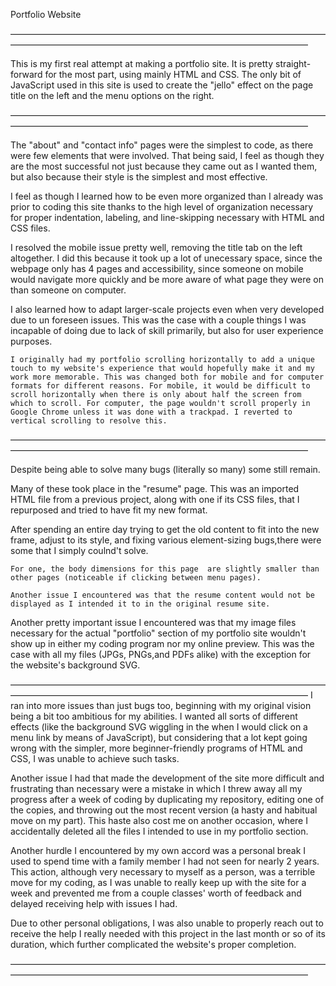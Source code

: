 
Portfolio Website

——————————————————————————————————————————————————————————————————————

This is my first real attempt at making a portfolio site. It is pretty straight-forward for the most part, using mainly HTML and CSS. The only bit of JavaScript used in this site is used to create the "jello" effect on the page title on the left and the menu options on the right.

——————————————————————————————————————————————————————————————————————

The "about" and "contact info" pages were the simplest to code, as there were few elements that were involved. That being said, I feel as though they are the most successful not just because they came out as I wanted them, but also because their style is the simplest and most effective.

I feel as though I learned how to be even more organized than I already was prior to coding this site thanks to the high level of organization necessary for proper indentation, labeling, and line-skipping necessary with HTML and CSS files.

I resolved the mobile issue pretty well, removing the title tab on the left altogether. I did this because it took up a lot of unecessary space, since the webpage only has 4 pages and accessibility, since someone on mobile would navigate more quickly and be more aware of what page they were on than someone on computer.

I also learned how to adapt larger-scale projects even when very developed due to un foreseen issues. This was the case with a couple things I was incapable of doing due to lack of skill primarily, but also for user experience purposes.

    I originally had my portfolio scrolling horizontally to add a unique touch to my website's experience that would hopefully make it and my work more memorable. This was changed both for mobile and for computer formats for different reasons. For mobile, it would be difficult to scroll horizontally when there is only about half the screen from which to scroll. For computer, the page wouldn't scroll properly in Google Chrome unless it was done with a trackpad. I reverted to vertical scrolling to resolve this.

——————————————————————————————————————————————————————————————————————

Despite being able to solve many bugs (literally so many) some still remain.

Many of these took place in the "resume" page. This was an imported HTML file from a previous project, along with one if its CSS files, that I repurposed and tried to have fit my new format.

After spending an entire day trying to get the old content to fit into the new frame, adjust to its style, and fixing various element-sizing bugs,there were some that I simply coulnd't solve.

    For one, the body dimensions for this page  are slightly smaller than other pages (noticeable if clicking between menu pages).
    
    Another issue I encountered was that the resume content would not be displayed as I intended it to in the original resume site.

Another pretty important issue I encountered was that my image files necessary for the actual "portfolio" section of my portfolio site wouldn't show up in either my coding program nor my online preview. This was the case with all my files (JPGs, PNGs,and PDFs alike) with the exception for the website's background SVG.

——————————————————————————————————————————————————————————————————————
I ran into  more issues than just bugs too, beginning with my original vision being a bit too ambitious for my abilities. I wanted all sorts of different effects (like the background SVG wiggling in the when I would click on a menu link by means of JavaScript), but considering that a lot kept going wrong with the simpler, more beginner-friendly programs of HTML and CSS, I was unable to achieve such tasks.

Another issue I had that made the development of the site more difficult and frustrating than necessary were a mistake in which I threw away all my progress after a week of coding by duplicating my repository, editing one of the copies, and throwing out the most recent version (a hasty and habitual move on my part). This haste also cost me on another occasion, where I accidentally deleted all the files I intended to use in my portfolio section.

Another hurdle I encountered by my own accord was a personal break I used to spend time with a family member I had not seen for nearly 2 years. This action, although very necessary to myself as a person, was a terrible move for my coding, as I was unable to really keep up with the site for a week and prevented me from a couple classes' worth of feedback and delayed receiving help with issues I had.

Due to other personal obligations, I was also unable to properly reach out to receive the help I really needed with this project in the last month or so of its duration, which further complicated the website's proper completion.

——————————————————————————————————————————————————————————————————————
